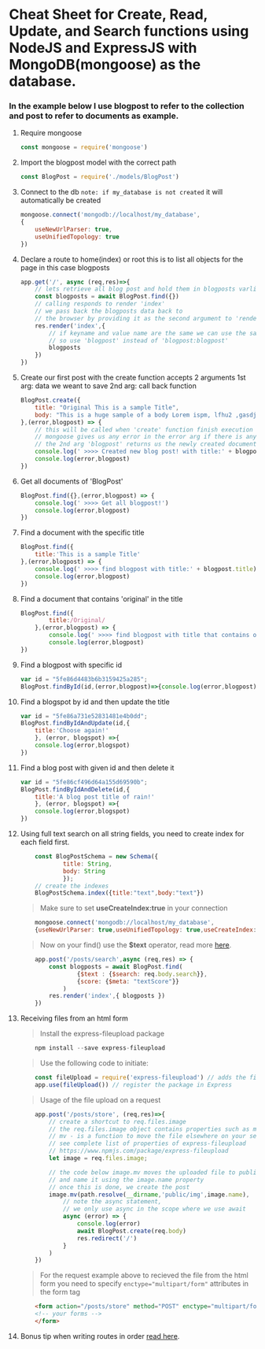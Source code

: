 # Cheat Sheet for Create, Read, Update, and Search functions using NodeJS and ExpressJS with MongoDB(mongoose) as the database.

### In the example below I use **blogpost** to refer to the collection and **post** to refer to documents as example.
1.  Require mongoose
    ```javascript
    const mongoose = require('mongoose')
    ```

2.  Import the blogpost model with the correct path
    ```javascript
    const BlogPost = require('./models/BlogPost')
    ```

3.  Connect to the db `note: if my_database is not created` it will automatically be created
    ```javascript
    mongoose.connect('mongodb://localhost/my_database',
    {
        useNewUrlParser: true,
        useUnifiedTopology: true 
    })
    ```

4.  Declare a route to home(index) or root this is to list all objects for the page in this case blogposts
    ```javascript
    app.get('/', async (req,res)=>{
        // lets retrieve all blog post and hold them in blogposts varliable
        const blogposts = await BlogPost.find({})
        // calling responds to render 'index'
        // we pass back the blogposts data back to
        // the browser by providing it as the second argument to 'render'
        res.render('index',{
            // if keyname and value name are the same we can use the same
            // so use 'blogpost' instead of 'blogpost:blogpost'
            blogposts
        })
    })
    ```

5.  Create our first post with the create function accepts 2 arguments 1st arg: data we weant to save 2nd arg: call back function
    ```javascript
    BlogPost.create({
        title: "Original This is a sample Title",
        body: "This is a huge sample of a body Lorem ispm, lfhu2 ,gasdjjg. Cghjjugjkgkajsgasjgksadgjasd"
    },(error,blogpost) => {
        // this will be called when 'create' function finish execution
        // mongoose gives us any error in the error arg if there is any during execution
        // the 2nd arg 'blogpost' returns us the newly created document in this case 'blogpost'
        console.log(' >>>> Created new blog post! with title:' + blogpost.title)
        console.log(error,blogpost)
    })
    ```

6.  Get all documents of 'BlogPost'
    ```javascript
    BlogPost.find({},(error,blogpost) => {
        console.log(' >>>> Get all blogpost!')
        console.log(error,blogpost)
    })
    ```

7.  Find a document with the specific title
    ```javascript
    BlogPost.find({
        title:'This is a sample Title'
    },(error,blogpost) => {
        console.log(' >>>> find blogpost with title:' + blogpost.title)
        console.log(error,blogpost)
    })
    ```

8.  Find a document that contains 'original' in the title
    ```javascript
    BlogPost.find({
            title:/Original/
        },(error,blogpost) => {
            console.log(' >>>> find blogpost with title that contains original')
            console.log(error,blogpost)
    })
    ```

9.  Find a blogpost with specific id
    ```javascript
    var id = "5fe86d4483b6b3159425a285";
    BlogPost.findById(id,(error,blogpost)=>{console.log(error,blogpost)})
    ```

10. Find a blogspot by id and then update the title
    ```javascript
    var id = "5fe86a731e52831481e4b0dd";
    BlogPost.findByIdAndUpdate(id,{
        title:'Choose again!'
        }, (error, blogspot) =>{
        console.log(error,blogspot)
    })
    ```

11. Find a blog post with given id and then delete it
    ```javascript
    var id = "5fe86cf496d64a155d69590b";
    BlogPost.findByIdAndDelete(id,{
        title:'A blog post title of rain!'
        }, (error, blogspot) =>{
        console.log(error,blogspot)
    })
    ```
12. Using full text search on all string fields, you need to create index for each field first.
    ```javascript
        const BlogPostSchema = new Schema({
                title: String,
                body: String
                });
        // create the indexes
        BlogPostSchema.index({title:"text",body:"text"})
    ```
    > Make sure to set **useCreateIndex:true** in your connection
    ```javascript
        mongoose.connect('mongodb://localhost/my_database',
        {useNewUrlParser: true,useUnifiedTopology: true,useCreateIndex:true }) 
    ```
    > Now on your find() use the **$text** operator, read more [here](https://docs.mongodb.com/manual/text-search/).
    ```javascript
        app.post('/posts/search',async (req,res) => { 
            const blogposts = await BlogPost.find(
                    {$text : {$search: req.body.search}},
                    {score: {$meta: "textScore"}}
                )
            res.render('index',{ blogposts })
        })
    ```
13. Receiving files from an html form
    > Install the express-fileupload package
    ```javascript
        npm install --save express-fileupload
    ```
    > Use the following code to initiate:
    ```javascript
        const fileUpload = require('express-fileupload') // adds the files property to the req object so that we can access the files using req.files
        app.use(fileUpload()) // register the package in Express
    ```
    > Usage of the file upload on a request
    ```javascript
        app.post('/posts/store', (req,res)=>{
            // create a shortcut to req.files.image
            // the req.files.image object contains properties such as mv
            // mv - is a function to move the file elsewhere on your server name
            // see complete list of properties of express-fileupload
            // https://www.npmjs.com/package/express-fileupload
            let image = req.files.image; 

            // the code below image.mv moves the uploaded file to public/img directory
            // and name it using the image.name property
            // once this is done, we create the post
            image.mv(path.resolve(__dirname,'public/img',image.name),
                // note the async statement, 
                // we only use async in the scope where we use await
                async (error) => {
                    console.log(error)
                    await BlogPost.create(req.body)
                    res.redirect('/')
                }
            )
        })
    ```
    > For the request example above to recieved the file from the html form you need to specify `enctype="multipart/form"` attributes in the form tag
    ```html
        <form action="/posts/store" method="POST" enctype="multipart/form-data">
        <!-- your forms -->
        </form>
    ```
14. Bonus tip when  writing routes in order [read here](https://www.reddit.com/r/node/comments/kxe4b7/hello_im_trying_to_learn_nodejs_by_following/gj9njj1?utm_source=share&utm_medium=web2x&context=3).
